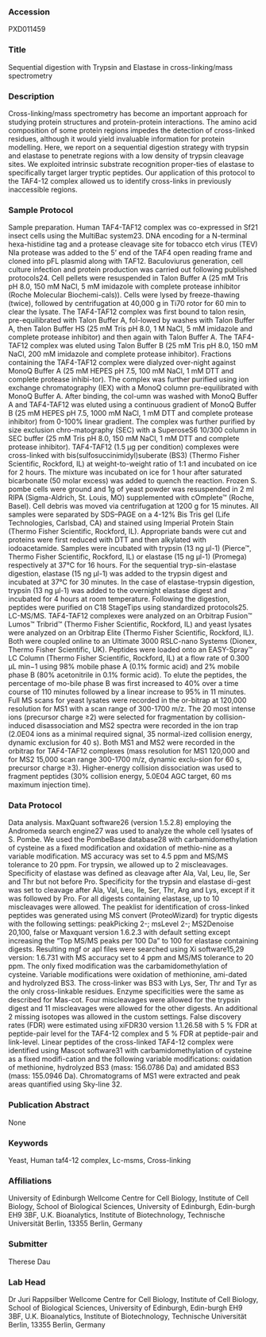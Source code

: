### Accession
PXD011459

### Title
Sequential digestion with Trypsin and Elastase in cross-linking/mass spectrometry

### Description
Cross-linking/mass spectrometry has become an important approach for studying protein structures and protein-protein interactions. The amino acid composition of some protein regions impedes the detection of cross-linked residues, although it would yield invaluable information for protein modelling. Here, we report on a sequential digestion strategy with trypsin and elastase to penetrate regions with a low density of trypsin cleavage sites. We exploited intrinsic substrate recognition proper-ties of elastase to specifically target larger tryptic peptides. Our application of this protocol to the TAF4-12 complex allowed us to identify cross-links in previously inaccessible regions.

### Sample Protocol
Sample preparation. Human TAF4-TAF12 complex was co-expressed in Sf21 insect cells using the MultiBac system23. DNA encoding for a N-terminal hexa-histidine tag and a protease cleavage site for tobacco etch virus (TEV) NIa protease was added to the 5’ end of the TAF4 open reading frame and cloned into pFL plasmid along with TAF12. Baculoviurus generation, cell culture infection and protein production was carried out following published protocols24. Cell pellets were resuspended in Talon Buffer A (25 mM Tris pH 8.0, 150 mM NaCl, 5 mM imidazole with complete protease inhibitor (Roche Molecular Biochemi-cals)). Cells were lysed by freeze-thawing (twice), followed by centrifugation at 40,000 g in Ti70 rotor for 60 min to clear the lysate. The TAF4-TAF12 complex was first bound to talon resin, pre-equilibrated with Talon Buffer A, fol-lowed by washes with Talon Buffer A, then Talon Buffer HS (25 mM Tris pH 8.0, 1 M NaCl, 5 mM imidazole and complete protease inhibitor) and then again with Talon Buffer A. The TAF4-TAF12 complex was eluted using Talon Buffer B (25 mM Tris pH 8.0, 150 mM NaCl, 200 mM imidazole and complete protease inhibitor). Fractions containing the TAF4-TAF12 complex were dialyzed over-night against MonoQ Buffer A (25 mM HEPES pH 7.5, 100 mM NaCl, 1 mM DTT and complete protease inhibi-tor). The complex was further purified using ion exchange chromatography (IEX) with a MonoQ column pre-equilibrated with MonoQ Buffer A. After binding, the col-umn was washed with MonoQ Buffer A and TAF4-TAF12 was eluted using a continuous gradient of MonoQ Buffer B (25 mM HEPES pH 7.5, 1000 mM NaCl, 1 mM DTT and complete protease inhibitor) from 0-100% linear gradient. The complex was further purified by size exclusion chro-matography (SEC) with a SuperoseS6 10/300 column in SEC buffer (25 mM Tris pH 8.0, 150 mM NaCl, 1 mM DTT and complete protease inhibitor).  TAF4-TAF12 (1.5 µg per condition) complexes were cross-linked with bis(sulfosuccinimidyl)suberate (BS3) (Thermo Fisher Scientific, Rockford, IL) at weight-to-weight ratio of 1:1 and incubated on ice for 2 hours. The mixture was incubated on ice for 1 hour after saturated bicarbonate (50 molar excess) was added to quench the reaction. Frozen S. pombe cells were ground and 1g of yeast powder was resuspended in 2 ml RIPA (Sigma-Aldrich, St. Louis, MO) supplemented with cOmplete™ (Roche, Basel). Cell debris was moved via centrifugation at 1200 g for 15 minutes. All samples were separated by SDS–PAGE on a 4-12% Bis Tris gel (Life Technologies, Carlsbad, CA) and stained using Imperial Protein Stain (Thermo Fisher Scientific, Rockford, IL). Appropriate bands were cut and proteins were first reduced with DTT and then alkylated with iodoacetamide. Samples were incubated with trypsin (13 ng µl-1) (Pierce™, Thermo Fisher Scientific, Rockford, IL) or elastase (15 ng µl-1) (Promega) respectively at 37°C for 16 hours. For the sequential tryp-sin-elastase digestion, elastase (15 ng µl-1) was added to the trypsin digest and incubated at 37°C for 30 minutes. In the case of elastase-trypsin digestion, trypsin (13 ng µl-1) was added to the overnight elastase digest and incubated for 4 hours at room temperature. Following the digestion, peptides were purified on C18 StageTips using standardized protocols25. LC-MS/MS. TAF4-TAF12 complexes were analyzed on an Orbitrap Fusion™ Lumos™ Tribrid™ (Thermo Fisher Scientific, Rockford, IL) and yeast lysates were analyzed on an Orbitrap Elite (Thermo Fisher Scientific, Rockford, IL). Both were coupled online to an Ultimate 3000 RSLC-nano Systems (Dionex, Thermo Fisher Scientific, UK). Peptides were loaded onto an EASY-Spray™ LC Column (Thermo Fisher Scientific, Rockford, IL) at a flow rate of 0.300 μL min−1 using 98% mobile phase A (0.1% formic acid) and 2% mobile phase B (80% acetonitrile in 0.1% formic acid). To elute the peptides, the percentage of mo-bile phase B was first increased to 40% over a time course of 110 minutes followed by a linear increase to 95% in 11 minutes.  Full MS scans for yeast lysates were recorded in the or-bitrap at 120,000 resolution for MS1 with a scan range of 300-1700 m/z. The 20 most intense ions (precursor charge ≥2) were selected for fragmentation by collision-induced disassociation and MS2 spectra were recorded in the ion trap (2.0E04 ions as a minimal required signal, 35 normal-ized collision energy, dynamic exclusion for 40 s). Both MS1 and MS2 were recorded in the orbitrap for TAF4-TAF12 complexes (mass resolution for MS1 120,000 and for MS2 15,000 scan range 300-1700 m/z, dynamic exclu-sion for 60 s, precursor charge ≥3). Higher-energy collision dissociation was used to fragment peptides (30% collision energy, 5.0E04 AGC target, 60 ms maximum injection time).

### Data Protocol
Data analysis. MaxQuant software26 (version 1.5.2.8) employing the Andromeda search engine27 was used to analyze the whole cell lysates of S. Pombe. We used the PombeBase database28 with carbamidomethylation of cysteine as a fixed modification and oxidation of methio-nine as a variable modification. MS accuracy was set to 4.5 ppm and MS/MS tolerance to 20 ppm. For trypsin, we allowed up to 2 miscleavages. Specificity of elastase was defined as cleavage after Ala, Val, Leu, Ile, Ser and Thr but not before Pro. Specificity for the trypsin and elastase di-gest was set to cleavage after Ala, Val, Leu, Ile, Ser, Thr, Arg and Lys, except if it was followed by Pro. For all digests containing elastase, up to 10 miscleavages were allowed. The peaklist for identification of cross-linked peptides was generated using MS convert (ProteoWizard) for tryptic digests with the following settings: peakPicking 2-; msLevel 2-; MS2Denoise 20,100, false or Maxquant version 1.6.2.3 with default setting except increasing the “Top MS/MS peaks per 100 Da” to 100 for elastase containing digests. Resulting mgf or apl files were searched using Xi software15,29 version: 1.6.731 with MS accuracy set to 4 ppm and MS/MS tolerance to 20 ppm. The only fixed modification was the carbamidomethylation of cysteine. Variable modifications were oxidation of methionine, ami-dated and hydrolyzed BS3. The cross-linker was BS3 with Lys, Ser, Thr and Tyr as the only cross-linkable residues. Enzyme specificities were the same as described for Mas-cot. Four miscleavages were allowed for the trypsin digest and 11 miscleavages were allowed for the other digests. An additional 2 missing isotopes was allowed in the custom settings. False discovery rates (FDR) were estimated using xiFDR30 version 1.1.26.58 with 5 % FDR at peptide-pair level for the TAF4-12 complex and 5 % FDR at peptide-pair and link-level. Linear peptides of the cross-linked TAF4-12 complex were identified using Mascot software31 with carbamidomethylation of cysteine as a fixed modifi-cation and the following variable modifications: oxidation of methionine, hydrolyzed BS3 (mass: 156.0786 Da) and amidated BS3 (mass: 155.0946 Da). Chromatograms of MS1 were extracted and peak areas quantified using Sky-line 32.

### Publication Abstract
None

### Keywords
Yeast, Human taf4-12 complex, Lc-msms, Cross-linking

### Affiliations
University of Edinburgh
Wellcome Centre for Cell Biology, Institute of Cell Biology, School of Biological Sciences, University of Edinburgh, Edin-burgh EH9 3BF, U.K.  Bioanalytics, Institute of Biotechnology, Technische Universität Berlin, 13355 Berlin, Germany

### Submitter
Therese Dau

### Lab Head
Dr Juri Rappsilber
Wellcome Centre for Cell Biology, Institute of Cell Biology, School of Biological Sciences, University of Edinburgh, Edin-burgh EH9 3BF, U.K.  Bioanalytics, Institute of Biotechnology, Technische Universität Berlin, 13355 Berlin, Germany


